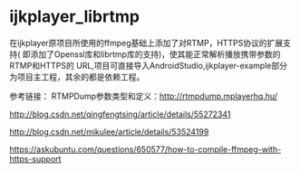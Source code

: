 # ijkplayer_librtmp
在ijkplayer原项目所使用的ffmpeg基础上添加了对RTMP，HTTPS协议的扩展支持( 即添加了Openssl库和librtmp库的支持)，使其能正常解析播放携带参数的RTMP和HTTPS的 URL,项目可直接导入AndroidStudio,ijkplayer-example部分为项目主工程，其余的都是依赖工程。

参考链接：
RTMPDump参数类型和定义：http://rtmpdump.mplayerhq.hu/

http://blog.csdn.net/qingfengtsing/article/details/55272341

http://blog.csdn.net/mikulee/article/details/53524199

https://askubuntu.com/questions/650577/how-to-compile-ffmpeg-with-https-support
